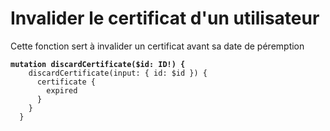 # Invalider le certificat d'un utilisateur

Cette fonction sert à invalider un certificat avant sa date de péremption&#x20;

<pre class="language-graphql"><code class="lang-graphql"><strong>mutation discardCertificate($id: ID!) {
</strong>    discardCertificate(input: { id: $id }) {
      certificate {
        expired
      }
    }
  }

</code></pre>
